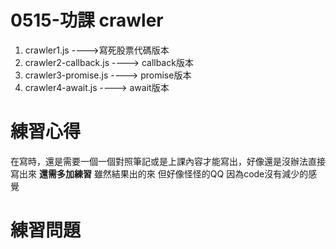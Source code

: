 # 0515-功課 crawler

1. crawler1.js               ---->寫死股票代碼版本
2. crawler2-callback.js      ----> callback版本
3. crawler3-promise.js       ----> promise版本
4. crawler4-await.js         ----> await版本


# 練習心得
在寫時，還是需要一個一個對照筆記或是上課內容才能寫出，好像還是沒辦法直接寫出來
**還需多加練習**
雖然結果出的來 但好像怪怪的QQ
因為code沒有減少的感覺
# 練習問題